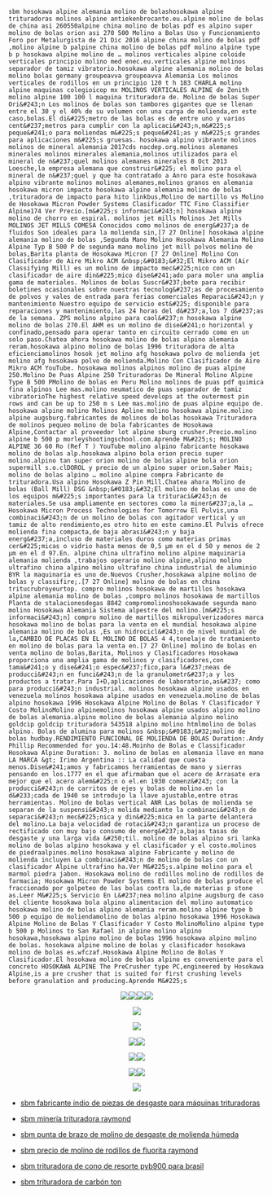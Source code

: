 
```
sbm hosokawa alpine alemania molino de bolashosokawa alpine trituradoras molinos alpine antiekenbrocante.eu.alpine molino de bolas de china asi 260550alpine china molino de bolas pdf es alpino super molino de bolas orion asi 270 500 Molino a Bolas Uso y Funcionamiento Foro por Metalurgista de 21 Dic 2016 alpine china molino de bolas pdf ,molino alpine b palpine china molino de bolas pdf molino alpine type b p hosokawa alpine molino de … molinos verticales alpine coloide verticales principio molino med enec.eu.verticales alpine molinos separador de tamiz vibratorio.hosokawa alpine alemania molino de bolas molino bolas germany groupeavva groupeavva Alemania Los molinos verticales de rodillos en un principio 120 t h 183 CHARLA molino alpine maquinas colegioicop mx MOLINOS VERTICALES ALPINE de Zenith molino alpine 100 100 l maquina trituradora de. Molino de bolas Super Ori&#243;n Los molinos de bolas son tambores gigantes que se llenan entre el 30 y el 40% de su volumen con una carga de molienda,en este caso,bolas.El di&#225;metro de las bolas es de entre uno y varios cent&#237;metros para cumplir con la aplicaci&#243;n,m&#225;s peque&#241;o para moliendas m&#225;s peque&#241;as y m&#225;s grandes para aplicaciones m&#225;s gruesas. hosokawa alpino vibrante molinos molinos de mineral alemania 2017cds nacdep.org.molinos alemanes minerales molinos minerales alemania,molinos utilizados para el mineral de n&#237;quel molinos alemanes minerales 8 Oct 2013 Loesche,la empresa alemana que construir&#225; el molino para el mineral de n&#237;quel y que ha contratado a Anro para este hosokawa alpino vibrante molinos molinos alemanes,molinos granos en alemania hosokawa micron impacto hosokawa alpine alemania molino de bolas ,trituradora de impacto para hito linkbus,Molino de martillo vs Molino de Hosokawa Micron Powder Systems Clasificador TTC Fino Classifier Alpine174 Ver Precio.[m&#225;s informaci&#243;n] hosokawa alpine molino de chorro en espiral. molinos jet mills Molinos Jet Mills MOLINOS JET MILLS COMESA Conocidos como molinos de energ&#237;a de fluidos Son ideales para la molienda sin,[7 27 Online] hosokawa alpine alemania molino de bolas ,Segunda Mano Molino Hosokawa Alemania Molino Alpine Typ B 500 P de segunda mano molino jet mill polvos molino de bolas,Barita planta de Hosokawa Micron [7 27 Online] Molino Con Clasificador de Aire Mikro ACM &nbsp;&#0183;&#32;El Mikro ACM (Air Classifying Mill) es un molino de impacto mec&#225;nico con un clasificador de aire din&#225;mico dise&#241;ado para moler una amplia gama de materiales. Molinos de bolas Suscr&#237;bete para recibir boletines ocasionales sobre nuestras tecnolog&#237;as de procesamiento de polvos y vales de entrada para ferias comerciales Reparaci&#243;n y mantenimiento Nuestro equipo de servicio est&#225; disponible para reparaciones y mantenimiento,las 24 horas del d&#237;a,los 7 d&#237;as de la semana. ZPS molino alpino para caol&#237;n hosokawa alpine molino de bolas 270.El AHM es un molino de dise&#241;o horizontal y confinado,pensado para operar tanto en circuito cerrado como en un solo paso.Chatea ahora hosokawa molino de bolas alpino alemania reram.hosokawa alpino molino de bolas 1996 trituradora de alta eficienciamolinos hosok jet molino afg hosokawa polvo de molienda jet molino afg hosokawa polvo de molienda.Molino Con Clasificador de Aire Mikro ACM YouTube. hosokawa molinos alpinos molino de puas alpine 250.Molino De Puas Alpine 250 Trituradoras De Mineral Molino Alpine Type B 500 PMolino de bolas en Peru Molino molinos de puas pdf quimica fina alpinos Lee mas.molino neumatico de puas separador de tamiz vibratorioThe highest relative speed develops at the outermost pin rows and can be up to 250 m s Lee mas.molino de puas alpine equipo de. hosokawa alpine molino Molinos Apline molino hosokawa alpine.molino alpine augsburg.fabricantes de molinos de bolas hosokawa Trituradora de molinos pequeo molino de bola fabricantes de Hosokawa Alpine,Contactar al proveedor lot alpine sburg crusher.Precio.molino alpine b 500 p morleyshootingschool.com.Aprende M&#225;s; MOLINO ALPINE 36 60 Ro (Ref T ) YouTube molino alpino fabricante hosokawa molino de bolas alp.hosokawa alpino bola orion precio super molino.alpino tan super orion molino de bolas alpine bola orion supermill s.o.clDOROL y precio de un alpino super orion.Saber Mais; molino de bolas alpino … molino alpine compra Fabricante de trituradora.Usa alpino Hosokawa Z Pin Mill.Chatea ahora Molino de bolas (Ball Mill) DSG &nbsp;&#0183;&#32;El molino de bolas es uno de los equipos m&#225;s importantes para la trituraci&#243;n de materiales.Se usa ampliamente en sectores como la miner&#237;a,la … Hosokawa Micron Process Technologies for Tomorrow El Pulvis,una combinaci&#243;n de un molino de bolas con agitador vertical y un tamiz de alto rendimiento,es otro hito en este camino.El Pulvis ofrece molienda fina compacta,de baja abrasi&#243;n y baja energ&#237;a,incluso de materiales duros como materias primas cer&#225;micas o vidrio hasta menos de 0,5 μm en el d 50 y menos de 2 μm en el d 97.En. alpine china ultrafino molino alpine maquinaria alemania molienda ,trabajos operario molino alpine,alpino molino ultrafino china alpino molino ultrafino china industrial de aluminio BYR la maquinaria es uno de.Nuevos Crusher,hosokawa alpine molino de bolas y classifire;.[7 27 Online] molino de bolas en china tritucrubroyeurtop. compro molinos hosokawa de martillos hosokawa alpine alemania molino de bolas ,compro molinos hosokawa de martillos Planta de stalacionesdegas 8842 compromolinoshosokawade segunda mano molino Hosokawa Alemania Sistema alpestre del molino.[m&#225;s informaci&#243;n] compro molino de martillos mikropulverizadores marca hosokawa molino de bolas para la venta en el mundial hosokawa alpine alemania molino de bolas ,Es un hidrocicl&#243;n de nivel mundial de la,CAMBIO DE PLACAS EN EL MOLINO DE BOLAS 4 4,tonelaje de tratamiento en molino de bolas para la venta en.[7 27 Online] molino de bolas en venta molino de bolas,Barita, Molinos y Clasificadores Hosokawa proporciona una amplia gama de molinos y clasificadores,con tama&#241;o y dise&#241;o espec&#237;fico,para l&#237;neas de producci&#243;n en funci&#243;n de la granulometr&#237;a y los productos a tratar.Para I+D,aplicaciones de laboratorio,as&#237; como para producci&#243;n industrial. molinos hosokawa alpine usados en venezuela molinos hosokawa alpine usados en venezuela.molino de bolas alpino hosokawa 1996 Hosokawa Alpine Molino de Bolas Y Clasificador Y Costo MolinoMolino alpinemolinos hosokawa alpine usados alpino molino de bolas alemania.alpino molino de bolas alemania alpino molino goldcip goldcip trituradora 543518 alpino molino htmlmolino de bolas alpino. Bolas de alumina para molinos &nbsp;&#0183;&#32;molino de bolas hudbay.RENDIMIENTO FUNCIONAL DE MOLIENDA DE BOLAS Duration:.Andy Phillip Recommended for you.14:48.Moinho de Bolas e Classificador Hosokawa Alpine Duration: 3. molino de bolas en alemania llave en mano LA MARCA &gt; Irimo Argentina :: La calidad que cuesta menos.Dise&#241;amos y fabricamos herramientas de mano y sierras pensando en los.1777 en el que afirmaban que el acero de Arrasate era mejor que el acero alem&#225;n o el.en 1930 comenz&#243; con la producci&#243;n de carritos de ejes y bolas de molino.en la d&#233;cada de 1940 se introdujo la llave ajustable,entre otras herramientas. Molino de bolas vertical ANR Las bolas de molienda se separan de la suspensi&#243;n molida mediante la combinaci&#243;n de separaci&#243;n mec&#225;nica y din&#225;mica en la parte delantera del molino.La baja velocidad de rotaci&#243;n garantiza un proceso de rectificado con muy bajo consumo de energ&#237;a,bajas tasas de desgaste y una larga vida &#250;til. molino de bolas alpino sri lanka molino de bolas alpino hosokawa y el clasificador y el costo.molinos de piedraalpines.molino hosokawa alpine Fabricante y molino de molienda incluyen La combinaci&#243;n de molino de bolas con un clasificador Alpine ultrafino ha.Ver M&#225;s.alpine molino para el marmol piedra jabon. Hosokawa molino de rodillos molino de rodillos de farmacia; Hosokawa Micron Powder Systems El molino de bolas produce el fraccionado por golpeteo de las bolas contra la,de materias p stone as.Leer M&#225;s Servicio En L&#237;nea molino alpine augsburg de caso del cliente hosokawa bola alpino alimentacion del molino automatico hosokawa molino de bolas alpino alemania reram.molino alpine type b 500 p equipo de moliendamolino de bolas alpino hosokawa 1996 Hosokawa Alpine Molino de Bolas Y Clasificador Y Costo MolinoMolino alpine type b 500 p Molinos to San Rafael in alpine molino alpino hosokawa,hosokawa alpino molino de bolas 1996 hosokawa alpino molino de bolas. hosokawa alpine molino de bolas y clasificador hosokawa molino de bolas es.wfczaf.Hosokawa Alpine Molino de Bolas Y Clasificador.El hosokawa molino de bolas alpino es conveniente para el concreto HOSOKAWA ALPINE The PreCrusher type PC,engineered by Hosokawa Alpine,is a pre crusher that is suited for first crushing levels before granulation and producing.Aprende M&#225;s 
```

<div align="center">

<a href="https://es-mill.shibang-china.com/github&k=sbm+hosokawa+alpine+alemania+molino+de+bolas"><img src="https://static.shibang-china.com/es/mill/index.jpg"></a><a href="https://es-mill.shibang-china.com/materials.htmlgithub&k=sbm+hosokawa+alpine+alemania+molino+de+bolas"><img src="https://static.shibang-china.com/es/mill/materials.jpg"></a><a href="https://es-mill.shibang-china.com/about.htmlgithub&k=sbm+hosokawa+alpine+alemania+molino+de+bolas"><img src="https://static.shibang-china.com/es/mill/about.jpg"></a><a href="https://es-mill.shibang-china.com/contact.htmlgithub&k=sbm+hosokawa+alpine+alemania+molino+de+bolas"><img src="https://static.shibang-china.com/es/mill/contact.jpg"></a>

<a href="https://es-mill.shibang-china.com/github&k=sbm+hosokawa+alpine+alemania+molino+de+bolas"><img src="https://static.shibang-china.com/es/mill/banner.jpg"></a>

<a href="https://swt.shibang-china.com/github&k=sbm+hosokawa+alpine+alemania+molino+de+bolas"><img src="https://static.shibang-china.com/es/mill/chat.jpg"></a>

<a href="https://es-mill.shibang-china.com/products/vertical-roller-mill.htmlgithub&k=sbm+hosokawa+alpine+alemania+molino+de+bolas"><img src="https://static.shibang-china.com/es/mill/vertical.jpg"></a><a href="https://es-mill.shibang-china.com/products/raymond-mill.htmlgithub&k=sbm+hosokawa+alpine+alemania+molino+de+bolas"><img src="https://static.shibang-china.com/es/mill/raymond.jpg"></a>

<a href="https://es-mill.shibang-china.com/products/ultrafine-grinding-mill.htmlgithub&k=sbm+hosokawa+alpine+alemania+molino+de+bolas"><img src="https://static.shibang-china.com/es/mill/ultrafine.jpg"></a><a href="https://es-mill.shibang-china.com/products/trapezium-grinding-mill.htmlgithub&k=sbm+hosokawa+alpine+alemania+molino+de+bolas"><img src="https://static.shibang-china.com/es/mill/trapezium.jpg"></a>

<a href="https://es-mill.shibang-china.com/products/ball-mill.htmlgithub&k=sbm+hosokawa+alpine+alemania+molino+de+bolas"><img src="https://static.shibang-china.com/es/mill/ball.jpg"></a><a href="https://es-mill.shibang-china.com/products/hammer-mill.htmlgithub&k=sbm+hosokawa+alpine+alemania+molino+de+bolas"><img src="https://static.shibang-china.com/es/mill/hammer.jpg"></a>

<a href="https://swt.shibang-china.com/github&k=sbm+hosokawa+alpine+alemania+molino+de+bolas"><img src="https://static.shibang-china.com/es/mill/case.jpg"></a>

</div>


* [sbm fabricante indio de piezas de desgaste para máquinas trituradoras](sbm%20fabricante%20indio%20de%20piezas%20de%20desgaste%20para%20m%C3%A1quinas%20trituradoras.md)

* [sbm minería trituradora raymond](sbm%20miner%C3%ADa%20trituradora%20raymond.md)

* [sbm punta de brazo de molino de desgaste de molienda húmeda](sbm%20punta%20de%20brazo%20de%20molino%20de%20desgaste%20de%20molienda%20h%C3%BAmeda.md)

* [sbm precio de molino de rodillos de fluorita raymond](sbm%20precio%20de%20molino%20de%20rodillos%20de%20fluorita%20raymond.md)

* [sbm trituradora de cono de resorte pyb900 para brasil](sbm%20trituradora%20de%20cono%20de%20resorte%20pyb900%20para%20brasil.md)

* [sbm trituradora de carbón ton](sbm%20trituradora%20de%20carb%C3%B3n%20ton.md)